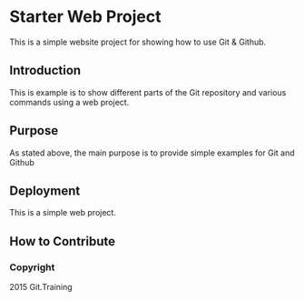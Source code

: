 # Starter Web Project

This is a simple website project for showing how to use Git & Github.

## Introduction

This is example is to show different parts of the Git repository and various commands using a web project.

## Purpose

As stated above, the main purpose is to provide simple examples for Git and Github

## Deployment

This is a simple web project.

## How to Contribute

### Copyright

2015 Git.Training